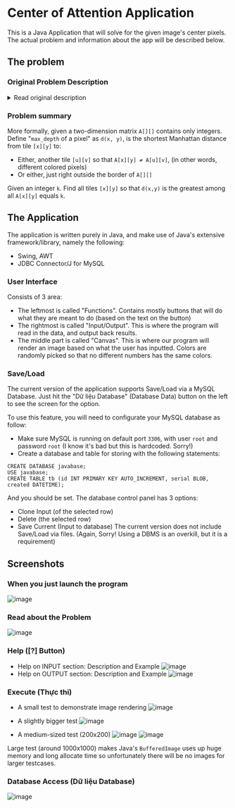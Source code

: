 # Center of Attention Application
This is a Java Application that will solve for the given image's center pixels. The actual problem and information about the app will be described below.

## The problem
### Original Problem Description
<details>
<summary>Read original description</summary>
<br>
For this project, we're given an image in which some object of interest (e.g. a face, or a license plate, or an aircraft) appears as a large block of contiguous pixels all of the same colour. (Probably some image-processing has already occurred to achieve this, but we needn't worry about that.) We want to find the centre of the object in the image.

We'll do this by finding which pixels of the given colour have maximum depth. The depth of a pixel P is the minimum number of steps (up, down, left, or right) you have to take from P to reach either a pixel of a different colour or the edge of the image.

<p align="center">
<img src="https://user-images.githubusercontent.com/24392632/86234745-9a4c5f00-bbc1-11ea-927b-f2e6ae686772.png" width="40%">
<br>
 <em>pixel depths pic</em>
</p>


In the picture, the red pixel marked ""`3`"" has a depth of 3: it takes at least 3 steps from there to reach something other than another red pixel. Note that the steps need not be all in the same direction. Only one red pixel has depth 3: the one right in the middle of the red region. Similarly, the blue pixel marked ""`2`"" has a depth of 2 (but it is not the only one with this depth). The green and purple pixels all have depth 1.

The pixels of a given colour with the largest depth will be found at the centre of the biggest solid region(s) of that colour. Those are the ones we want.

The function you'll write (central_pixels) belongs to the following data structure:

```cpp
struct Image
{
 unsigned *pixels;
 unsigned width, height;

 vector<unsigned> central_pixels(unsigned colour) const;
 // other functions ...
};
```

The image data consists of a one-dimensional array pixels of unsigned integers (or just integers, in languages that don't have unsigned integers as such), which correspond to pixels in row-by-row order. (That is, the top row of pixels comes first, from left to right, then the second row, and so on, with the pixel in the bottom right corner last of all.) The values of the pixels array elements represent colours via some one-to-one mapping whose details need not concern us.

The central_pixels function should find and return all the positions (pixels array indices) of the pixels having the greatest depth among all pixels of colour colour).

Note 1. The final test in the suite (Big_Test) is a 16-megapixel image (4 megapixels in the Python version), so you will need to consider the time and space requirements of your solution for images up to that size.

Note 2. The data in an Image object should not be assumed to be constant after instantiation. The test suite frequently modifies images and then re-tests them.
</details>
 
### Problem summary
More formally, given a two-dimension matrix `A[][]` contains only integers. Define "`max_depth` of a pixel" as `d(x, y)`, is the shortest Manhattan distance from tile `[x][y]` to:
- Either, another tile `[u][v]` so that `A[x][y] ≠ A[u][v]`, (in other words, different colored pixels)
- Or either, just right outside the border of `A[][]`

Given an integer `k`. Find all tiles `[x][y]` so that `d(x,y)` is the greatest among all `A[x][y]` equals `k`.

## The Application
The application is written purely in Java, and make use of Java's extensive framework/library, namely the following:
* Swing, AWT
* JDBC Connector/J for MySQL 
 
### User Interface
Consists of 3 area:
- The leftmost is called "Functions". Contains mostly buttons that will do what they are meant to do (based on the text on the button)
- The rightmost is called "Input/Output". This is where the program will read in the data, and output back results.
- The middle part is called "Canvas". This is where our program will render an image based on what the user has inputted. Colors are randomly picked so that no different numbers has the same colors.

### Save/Load
The current version of the application supports Save/Load via a MySQL Database. Just hit the "Dữ liệu Database" (Database Data) button on the left to see the screen for the option.

To use this feature, you will need to configurate your MySQL database as follow:
- Make sure MySQL is running on default port `3306`, with user `root` and password `root` (I know it's bad but this is hardcoded. Sorry!)
- Create a database and table for storing with the following statements:
```mysql
CREATE DATABASE javabase;
USE javabase;
CREATE TABLE tb (id INT PRIMARY KEY AUTO_INCREMENT, serial BLOB, created DATETIME);
```
And you should be set. The database control panel has 3 options:
* Clone Input (of the selected row)
* Delete (the selected row)
* Save Current (Input to database)
The current version does not include Save/Load via files. (Again, Sorry! Using a DBMS is an overkill, but it is a requirement)
 
## Screenshots
### When you just launch the program
![image](https://user-images.githubusercontent.com/24392632/85954634-22a0e900-b9a3-11ea-9e67-d9b745a03f0d.png)

### Read about the Problem
![image](https://user-images.githubusercontent.com/24392632/131246517-8b007359-ff74-4586-9e6a-deb42b6887e0.png)

### Help ([?] Button)
 * Help on INPUT section: Description and Example
![image](https://user-images.githubusercontent.com/24392632/131246773-0c19f02a-e070-490c-8189-f44de1026f3f.png)
 * Help on OUTPUT section: Description and Example
![image](https://user-images.githubusercontent.com/24392632/131246782-af10ccd3-770a-4fa6-865b-3781e6174205.png)

### Execute (Thực thi)
* A small test to demonstrate image rendering
![image](https://user-images.githubusercontent.com/24392632/85954969-a2c84e00-b9a5-11ea-9b0d-810b3be62f5d.png)

* A slightly bigger test
![image](https://user-images.githubusercontent.com/24392632/85954644-35b3b900-b9a3-11ea-8a0c-44b433a93d40.png)

* A medium-sized test (200x200)
![image](https://user-images.githubusercontent.com/24392632/85954663-58de6880-b9a3-11ea-830f-0686e488667a.png)
![image](https://user-images.githubusercontent.com/24392632/85954727-a8249900-b9a3-11ea-8e24-60b11bf68957.png)

Large test (around 1000x1000) makes Java's `BufferedImage` uses up huge memory and long allocate time so unfortunately there will be no images for larger testcases.
 
### Database Access (Dữ liệu Database)
 ![image](https://user-images.githubusercontent.com/24392632/131246823-65343dbc-b623-4a59-b112-d69ebe1545b7.png)
